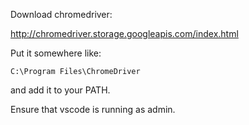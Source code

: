 Download chromedriver:

http://chromedriver.storage.googleapis.com/index.html

Put it somewhere like:

    C:\Program Files\ChromeDriver

and add it to your PATH.

Ensure that vscode is running as admin.